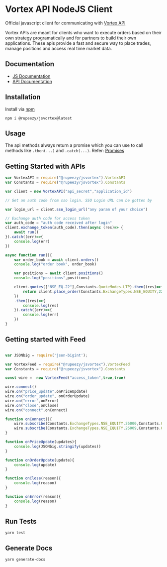 # Vortex API NodeJS Client


Official javascript client for communicating with [Vortex API](https://rupeezy.in/vortex)

Vortex APIs are meant for clients who want to execute orders based on their own strategy programatically and for partners to build their own applications. These apis provide a fast and secure way to place trades, manage positions and access real time market data.

## Documentation 
- [JS Documentation](https://vortex.rupeezy.in/docs/jsvortex/)
- [API Documentation](https://vortex.rupeezy.in/docs/)


## Installation 

Install via [npm](https://www.npmjs.com/package/@rupeezy/jsvortex)
```
npm i @rupeezy/jsvortex@latest
``` 

## Usage 

The api methods always return a promise which you can use to call methods like `.then(...)` and `.catch(...)`. Refer: [Promises](https://developer.mozilla.org/en-US/docs/Web/JavaScript/Reference/Global_Objects/Promise)


## Getting Started with APIs 

```js
var VortexAPI = require("@rupeezy/jsvortex").VortexAPI
var Constants = require("@rupeezy/jsvortex").Constants

var client = new VortexAPI("api_secret","application_id")

// Get an auth code from sso login. SSO Login URL can be gotten by 

var login_url = client.sso_login_url("any param of your choice")

// Exchange auth code for access token
var auth_code = "auth code received after login"
client.exchange_token(auth_code).then(async (res)=> {
    await run()
}).catch((err)=>{
    console.log(err)
})

async function run(){
    var order_book = await client.orders()
    console.log("order book", order_book)

    var positions = await client.positions()
    console.log("positions",positions)

    client.quotes(["NSE_EQ-22"],Constants.QuoteModes.LTP).then((res)=>{
        return client.place_order(Constants.ExchangeTypes.NSE_EQUITY,22,Constants.TransactionTypes.SELL,Constants.ProductTypes.INTRADAY,Constants.VarietyTypes.REGULAR_MARKET_ORDER,1,res.data["NSE_EQ-22"].last_trade_price,0,0,Constants.ValidityTypes.FULL_DAY)
    })
    .then((res)=>{
        console.log(res)
    }).catch((err)=>{
        console.log(err)
    })
}
```

## Getting started with Feed 

```js 

var JSONbig = require('json-bigint');

var VortexFeed = require("@rupeezy/jsvortex").VortexFeed
var Constants = require("@rupeezy/jsvortex").Constants

const wire =  new VortexFeed("access_token",true,true)

wire.connect()
wire.on("price_update",onPriceUpdate)
wire.on("order_update", onOrderUpdate)
wire.on("error",onError)
wire.on("close",onClose)
wire.on("connect",onConnect)

function onConnect(){
    wire.subscribe(Constants.ExchangeTypes.NSE_EQUITY,26000,Constants.QuoteModes.OHLCV)
    wire.subscribe(Constants.ExchangeTypes.NSE_EQUITY,26009,Constants.QuoteModes.OHLCV)
}

function onPriceUpdate(updates){
    console.log(JSONbig.stringify(updates))
}

function onOrderUpdate(update){
    console.log(update)
}

function onClose(reason){
    console.log(reason)
}

function onError(reason){
    console.log(reason)
}


```

## Run Tests 

```
yarn test
```

## Generate Docs

```
yarn generate-docs
```